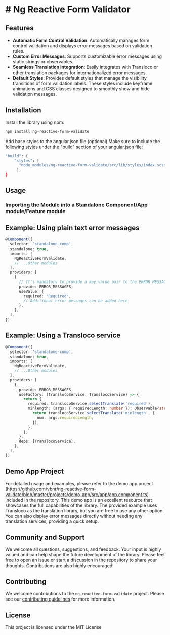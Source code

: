 # # Ng Reactive Form Validator

## Features

- **Automatic Form Control Validation**: Automatically manages form control validation and displays error messages based on validation rules.
- **Custom Error Messages**: Supports customizable error messages using static strings or observables.
- **Seamless Translation Integration**: Easily integrates with Transloco or other translation packages for internationalized error messages.
- **Default Styles**: Provides default styles that manage the visibility transitions of form validation labels. These styles include keyframe animations and CSS classes designed to smoothly show and hide validation messages.

## Installation

Install the library using npm:

```bash
npm install ng-reactive-form-validate
```

Add base styles to the angular.json file (optional)
Make sure to include the following styles under the "build" section of your angular.json file:
```bash
"build": {
    "styles": [
      "node_modules/ng-reactive-form-validate/src/lib/styles/index.scss"
     ],
}
```

## Usage

### Importing the Module into a Standalone Component/App module/Feature module

## Example: Using plain text error messages

```typescript
@Component({
  selector: 'standalone-comp',
  standalone: true,
  imports: [
    NgReactiveFormValidate,
    // ...Other modules
  ],
  providers: [
    {
      // It's mandatory to provide a key:value pair to the ERROR_MESSAGES injection token
      provide: ERROR_MESSAGES,
      useValue: {
        required: "Required",
        // Additional error messages can be added here
      },
    },
  ],
})
```

## Example: Using a Transloco service

```typescript
@Component({
  selector: 'standalone-comp',
  standalone: true,
  imports: [
    NgReactiveFormValidate,
    // ...Other modules
  ],
  providers: [
    {
      provide: ERROR_MESSAGES,
      useFactory: (translocoService: TranslocoService) => {
        return {
          required: translocoService.selectTranslate('required'),
          minlength: (args: { requiredLength: number }): Observable<string> => {
            return translocoService.selectTranslate('minlength', {
              num: args.requiredLength,
            });
          },
        };
      },
      deps: [TranslocoService],
    },
  ],
})
```

## Demo App Project
For detailed usage and examples, please refer to the demo app project (https://github.com/vbnr/ng-reactive-form-validate/blob/master/projects/demo-app/src/app/app.component.ts) included in the repository. This demo app is an excellent resource that showcases 
the full capabilities of the library. The provided example uses Transloco as the translation library, but you are free to use any other option. 
You can also display error messages directly without needing any translation services, providing a quick setup.

## Community and Support
 We welcome all questions, suggestions, and feedback. Your input is highly valued and can help shape the future development of the library. 
 Please feel free to open an issue or start a discussion in the repository to share your thoughts. Contributions are also highly encouraged!

## Contributing
We welcome contributions to the `ng-reactive-form-validate` project. Please see our [contributing guidelines](CONTRIBUTING.md) for more information.

## License
This project is licensed under the MIT License
